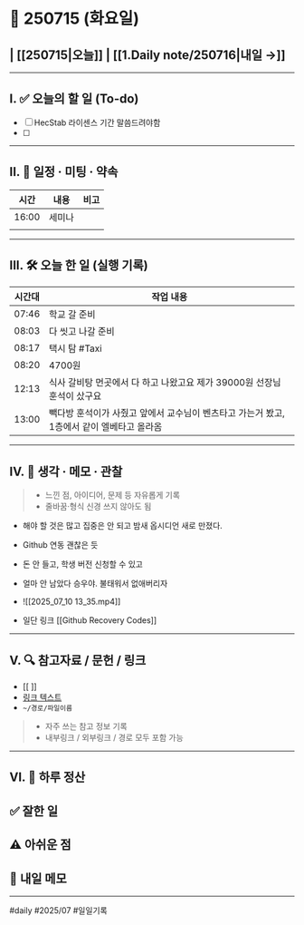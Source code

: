 # 📅 250715 (화요일)

## | [[250715|오늘]] | [[1.Daily note/250716|내일 →]]

---

## I. ✅ 오늘의 할 일 (To-do)
- [ ] HecStab 라이센스 기간 말씀드려야함
- [ ] 

---
## II. 📌 일정 · 미팅 · 약속

| 시간    | 내용  | 비고  |
| ----- | --- | --- |
| 16:00 | 세미나 |     |
|       |     |     |

---
## III. 🛠️ 오늘 한 일 (실행 기록)

| 시간대   | 작업 내용                                               |
| ----- | --------------------------------------------------- |
| 07:46 | 학교 갈 준비                                             |
| 08:03 | 다 씻고 나갈 준비                                          |
| 08:17 | 택시 탐 #Taxi                                          |
| 08:20 | 4700원                                               |
| 12:13 | 식사 갈비탕 먼곳에서 다 하고 나왔고요 제가 39000원 선장님 훈석이 샀구요         |
| 13:00 | 빽다방 훈석이가 사줬고 앞에서 교수님이 벤츠타고 가는거 봤고, 1층에서 같이 엘베타고 올라옴 |


---
## IV. 🧠 생각 · 메모 · 관찰

> -  느낀 점, 아이디어, 문제 등 자유롭게 기록  
> -  줄바꿈·형식 신경 쓰지 않아도 됨

- 해야 할 것은 많고 집중은 안 되고 밤새 옵시디언 새로 만졌다. 
- Github 연동 괜찮은 듯
- 돈 안 들고, 학생 버전 신청할 수 있고

- 얼마 안 남았다 승우야. 불태워서 없애버리자
- ![[2025_07_10 13_35.mp4]]
- 일단 링크 [[Github Recovery Codes]]

---
## V. 🔍 참고자료 / 문헌 / 링크

- [[ ]]  
- [링크 텍스트](https://)  
- `~/경로/파일이름`

> -  자주 쓰는 참고 정보 기록  
> -  내부링크 / 외부링크 / 경로 모두 포함 가능

---
## VI. 🧾 하루 정산

**✅ 잘한 일**  
- 

**⚠️ 아쉬운 점**  
- 
**📝 내일 메모**  
- 
---

#daily #2025/07 #일일기록
